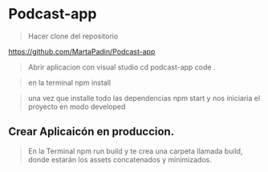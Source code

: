 # Podcast-app

> Hacer clone del repositorio

https://github.com/MartaPadin/Podcast-app

> Abrir aplicacion con visual studio
 cd podcast-app
 code .

 > en la terminal
 npm install

 > una vez que installe todo las dependencias
 npm start
 > y nos iniciaria el proyecto en modo developed



## Crear Aplicaicón en produccion.
> En la Terminal
npm run build
>y te crea una carpeta llamada build, donde estarán los assets concatenados y minimizados.